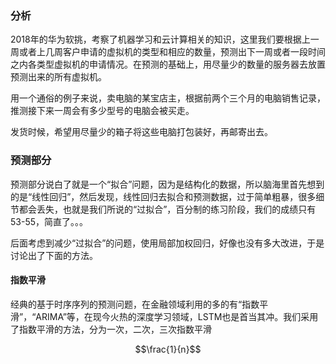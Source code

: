 ### 分析

2018年的华为软挑，考察了机器学习和云计算相关的知识，这里我们要根据上一周或者上几周客户申请的虚拟机的类型和相应的数量，预测出下一周或者一段时间之内各类型虚拟机的申请情况。在预测的基础上，用尽量少的数量的服务器去放置预测出来的所有虚拟机。

用一个通俗的例子来说，卖电脑的某宝店主，根据前两个三个月的电脑销售记录，推测接下来一周会有多少型号的电脑会被买走。

发货时候，希望用尽量少的箱子将这些电脑打包装好，再邮寄出去。

### 预测部分

预测部分说白了就是一个“拟合”问题，因为是结构化的数据，所以脑海里首先想到的是“线性回归”，然后发现，线性回归去拟合和预测数据，过于简单粗暴，很多细节都会丢失，也就是我们所说的“过拟合”，百分制的练习阶段，我们的成绩只有53-55，简直了。。。

后面考虑到减少“过拟合”的问题，使用局部加权回归，好像也没有多大改进，于是讨论出了下面的方法。

#### 指数平滑

经典的基于时序序列的预测问题，在金融领域利用的多的有“指数平滑”，“ARIMA”等，在现今火热的深度学习领域，LSTM也是首当其冲。我们采用了指数平滑的方法，分为一次，二次，三次指数平滑

<script type="text/javascript" src="http://cdn.mathjax.org/mathjax/latest/MathJax.js?config=default"></script>

<script type="text/javascript" src="http://cdn.mathjax.org/mathjax/latest/MathJax.js?config=default"></script>


$$\frac{1}{n}$$
